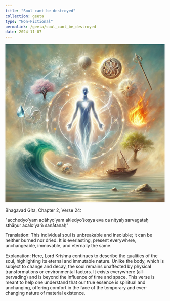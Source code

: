 ```yaml
---
title: "Soul cant be destroyed"
collection: geeta
type: "Non-Fictional"
permalink: /geeta/soul_cant_be_destroyed
date: 2024-11-07
---
```


[<img src="../images/shlok_2_23.webp" width="1000" height="500"/>](../images/shlok_2_24.webp)

Bhagavad Gita, Chapter 2, Verse 24:

"acchedyo’yam adāhyo’yam akledyo’śoṣya eva ca nityaḥ sarvagataḥ sthāṇur acalo’yaṁ sanātanaḥ"

Translation: This individual soul is unbreakable and insoluble; it can be neither burned nor dried. It is everlasting, present everywhere, unchangeable, immovable, and eternally the same.

Explanation: Here, Lord Krishna continues to describe the qualities of the soul, highlighting its eternal and immutable nature. Unlike the body, which is subject to change and decay, the soul remains unaffected by physical transformations or environmental factors. It exists everywhere (all-pervading) and is beyond the influence of time and space. This verse is meant to help one understand that our true essence is spiritual and unchanging, offering comfort in the face of the temporary and ever-changing nature of material existence.
